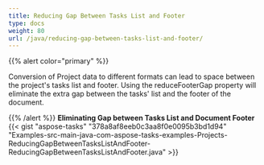 ```yaml
---
title: Reducing Gap Between Tasks List and Footer
type: docs
weight: 80
url: /java/reducing-gap-between-tasks-list-and-footer/
---
```


{{% alert color="primary" %}} 

Conversion of Project data to different formats can lead to space between the project's tasks list and footer. Using the reduceFooterGap property will eliminate the extra gap between the tasks' list and the footer of the document.

{{% /alert %}} 
**Eliminating Gap between Tasks List and Document Footer**
{{< gist "aspose-tasks" "378a8af8eeb0c3aa8f0e0095b3bd1d94" "Examples-src-main-java-com-aspose-tasks-examples-Projects-ReducingGapBetweenTasksListAndFooter-ReducingGapBetweenTasksListAndFooter.java" >}}
